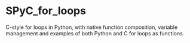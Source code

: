 # SPyC_for_loops
C-style for loops in Python, with native function composition, variable management and examples of both Python and C for loops as functions.
